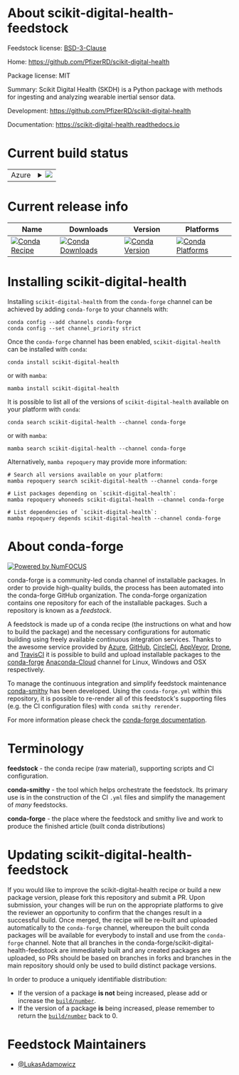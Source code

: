 About scikit-digital-health-feedstock
=====================================

Feedstock license: [BSD-3-Clause](https://github.com/conda-forge/scikit-digital-health-feedstock/blob/main/LICENSE.txt)

Home: https://github.com/PfizerRD/scikit-digital-health

Package license: MIT

Summary: Scikit Digital Health (SKDH) is a Python package with methods for ingesting and analyzing wearable inertial sensor data.

Development: https://github.com/PfizerRD/scikit-digital-health

Documentation: https://scikit-digital-health.readthedocs.io

Current build status
====================


<table>
    
  <tr>
    <td>Azure</td>
    <td>
      <details>
        <summary>
          <a href="https://dev.azure.com/conda-forge/feedstock-builds/_build/latest?definitionId=15738&branchName=main">
            <img src="https://dev.azure.com/conda-forge/feedstock-builds/_apis/build/status/scikit-digital-health-feedstock?branchName=main">
          </a>
        </summary>
        <table>
          <thead><tr><th>Variant</th><th>Status</th></tr></thead>
          <tbody><tr>
              <td>linux_64_numpy1.22python3.10.____cpython</td>
              <td>
                <a href="https://dev.azure.com/conda-forge/feedstock-builds/_build/latest?definitionId=15738&branchName=main">
                  <img src="https://dev.azure.com/conda-forge/feedstock-builds/_apis/build/status/scikit-digital-health-feedstock?branchName=main&jobName=linux&configuration=linux%20linux_64_numpy1.22python3.10.____cpython" alt="variant">
                </a>
              </td>
            </tr><tr>
              <td>linux_64_numpy1.22python3.8.____cpython</td>
              <td>
                <a href="https://dev.azure.com/conda-forge/feedstock-builds/_build/latest?definitionId=15738&branchName=main">
                  <img src="https://dev.azure.com/conda-forge/feedstock-builds/_apis/build/status/scikit-digital-health-feedstock?branchName=main&jobName=linux&configuration=linux%20linux_64_numpy1.22python3.8.____cpython" alt="variant">
                </a>
              </td>
            </tr><tr>
              <td>linux_64_numpy1.22python3.9.____cpython</td>
              <td>
                <a href="https://dev.azure.com/conda-forge/feedstock-builds/_build/latest?definitionId=15738&branchName=main">
                  <img src="https://dev.azure.com/conda-forge/feedstock-builds/_apis/build/status/scikit-digital-health-feedstock?branchName=main&jobName=linux&configuration=linux%20linux_64_numpy1.22python3.9.____cpython" alt="variant">
                </a>
              </td>
            </tr><tr>
              <td>linux_64_numpy1.23python3.11.____cpython</td>
              <td>
                <a href="https://dev.azure.com/conda-forge/feedstock-builds/_build/latest?definitionId=15738&branchName=main">
                  <img src="https://dev.azure.com/conda-forge/feedstock-builds/_apis/build/status/scikit-digital-health-feedstock?branchName=main&jobName=linux&configuration=linux%20linux_64_numpy1.23python3.11.____cpython" alt="variant">
                </a>
              </td>
            </tr><tr>
              <td>linux_64_numpy1.26python3.12.____cpython</td>
              <td>
                <a href="https://dev.azure.com/conda-forge/feedstock-builds/_build/latest?definitionId=15738&branchName=main">
                  <img src="https://dev.azure.com/conda-forge/feedstock-builds/_apis/build/status/scikit-digital-health-feedstock?branchName=main&jobName=linux&configuration=linux%20linux_64_numpy1.26python3.12.____cpython" alt="variant">
                </a>
              </td>
            </tr><tr>
              <td>osx_64_numpy1.22python3.10.____cpython</td>
              <td>
                <a href="https://dev.azure.com/conda-forge/feedstock-builds/_build/latest?definitionId=15738&branchName=main">
                  <img src="https://dev.azure.com/conda-forge/feedstock-builds/_apis/build/status/scikit-digital-health-feedstock?branchName=main&jobName=osx&configuration=osx%20osx_64_numpy1.22python3.10.____cpython" alt="variant">
                </a>
              </td>
            </tr><tr>
              <td>osx_64_numpy1.22python3.8.____cpython</td>
              <td>
                <a href="https://dev.azure.com/conda-forge/feedstock-builds/_build/latest?definitionId=15738&branchName=main">
                  <img src="https://dev.azure.com/conda-forge/feedstock-builds/_apis/build/status/scikit-digital-health-feedstock?branchName=main&jobName=osx&configuration=osx%20osx_64_numpy1.22python3.8.____cpython" alt="variant">
                </a>
              </td>
            </tr><tr>
              <td>osx_64_numpy1.22python3.9.____cpython</td>
              <td>
                <a href="https://dev.azure.com/conda-forge/feedstock-builds/_build/latest?definitionId=15738&branchName=main">
                  <img src="https://dev.azure.com/conda-forge/feedstock-builds/_apis/build/status/scikit-digital-health-feedstock?branchName=main&jobName=osx&configuration=osx%20osx_64_numpy1.22python3.9.____cpython" alt="variant">
                </a>
              </td>
            </tr><tr>
              <td>osx_64_numpy1.23python3.11.____cpython</td>
              <td>
                <a href="https://dev.azure.com/conda-forge/feedstock-builds/_build/latest?definitionId=15738&branchName=main">
                  <img src="https://dev.azure.com/conda-forge/feedstock-builds/_apis/build/status/scikit-digital-health-feedstock?branchName=main&jobName=osx&configuration=osx%20osx_64_numpy1.23python3.11.____cpython" alt="variant">
                </a>
              </td>
            </tr><tr>
              <td>osx_64_numpy1.26python3.12.____cpython</td>
              <td>
                <a href="https://dev.azure.com/conda-forge/feedstock-builds/_build/latest?definitionId=15738&branchName=main">
                  <img src="https://dev.azure.com/conda-forge/feedstock-builds/_apis/build/status/scikit-digital-health-feedstock?branchName=main&jobName=osx&configuration=osx%20osx_64_numpy1.26python3.12.____cpython" alt="variant">
                </a>
              </td>
            </tr><tr>
              <td>osx_arm64_numpy1.22python3.10.____cpython</td>
              <td>
                <a href="https://dev.azure.com/conda-forge/feedstock-builds/_build/latest?definitionId=15738&branchName=main">
                  <img src="https://dev.azure.com/conda-forge/feedstock-builds/_apis/build/status/scikit-digital-health-feedstock?branchName=main&jobName=osx&configuration=osx%20osx_arm64_numpy1.22python3.10.____cpython" alt="variant">
                </a>
              </td>
            </tr><tr>
              <td>osx_arm64_numpy1.22python3.8.____cpython</td>
              <td>
                <a href="https://dev.azure.com/conda-forge/feedstock-builds/_build/latest?definitionId=15738&branchName=main">
                  <img src="https://dev.azure.com/conda-forge/feedstock-builds/_apis/build/status/scikit-digital-health-feedstock?branchName=main&jobName=osx&configuration=osx%20osx_arm64_numpy1.22python3.8.____cpython" alt="variant">
                </a>
              </td>
            </tr><tr>
              <td>osx_arm64_numpy1.22python3.9.____cpython</td>
              <td>
                <a href="https://dev.azure.com/conda-forge/feedstock-builds/_build/latest?definitionId=15738&branchName=main">
                  <img src="https://dev.azure.com/conda-forge/feedstock-builds/_apis/build/status/scikit-digital-health-feedstock?branchName=main&jobName=osx&configuration=osx%20osx_arm64_numpy1.22python3.9.____cpython" alt="variant">
                </a>
              </td>
            </tr><tr>
              <td>osx_arm64_numpy1.23python3.11.____cpython</td>
              <td>
                <a href="https://dev.azure.com/conda-forge/feedstock-builds/_build/latest?definitionId=15738&branchName=main">
                  <img src="https://dev.azure.com/conda-forge/feedstock-builds/_apis/build/status/scikit-digital-health-feedstock?branchName=main&jobName=osx&configuration=osx%20osx_arm64_numpy1.23python3.11.____cpython" alt="variant">
                </a>
              </td>
            </tr><tr>
              <td>osx_arm64_numpy1.26python3.12.____cpython</td>
              <td>
                <a href="https://dev.azure.com/conda-forge/feedstock-builds/_build/latest?definitionId=15738&branchName=main">
                  <img src="https://dev.azure.com/conda-forge/feedstock-builds/_apis/build/status/scikit-digital-health-feedstock?branchName=main&jobName=osx&configuration=osx%20osx_arm64_numpy1.26python3.12.____cpython" alt="variant">
                </a>
              </td>
            </tr>
          </tbody>
        </table>
      </details>
    </td>
  </tr>
</table>

Current release info
====================

| Name | Downloads | Version | Platforms |
| --- | --- | --- | --- |
| [![Conda Recipe](https://img.shields.io/badge/recipe-scikit--digital--health-green.svg)](https://anaconda.org/conda-forge/scikit-digital-health) | [![Conda Downloads](https://img.shields.io/conda/dn/conda-forge/scikit-digital-health.svg)](https://anaconda.org/conda-forge/scikit-digital-health) | [![Conda Version](https://img.shields.io/conda/vn/conda-forge/scikit-digital-health.svg)](https://anaconda.org/conda-forge/scikit-digital-health) | [![Conda Platforms](https://img.shields.io/conda/pn/conda-forge/scikit-digital-health.svg)](https://anaconda.org/conda-forge/scikit-digital-health) |

Installing scikit-digital-health
================================

Installing `scikit-digital-health` from the `conda-forge` channel can be achieved by adding `conda-forge` to your channels with:

```
conda config --add channels conda-forge
conda config --set channel_priority strict
```

Once the `conda-forge` channel has been enabled, `scikit-digital-health` can be installed with `conda`:

```
conda install scikit-digital-health
```

or with `mamba`:

```
mamba install scikit-digital-health
```

It is possible to list all of the versions of `scikit-digital-health` available on your platform with `conda`:

```
conda search scikit-digital-health --channel conda-forge
```

or with `mamba`:

```
mamba search scikit-digital-health --channel conda-forge
```

Alternatively, `mamba repoquery` may provide more information:

```
# Search all versions available on your platform:
mamba repoquery search scikit-digital-health --channel conda-forge

# List packages depending on `scikit-digital-health`:
mamba repoquery whoneeds scikit-digital-health --channel conda-forge

# List dependencies of `scikit-digital-health`:
mamba repoquery depends scikit-digital-health --channel conda-forge
```


About conda-forge
=================

[![Powered by
NumFOCUS](https://img.shields.io/badge/powered%20by-NumFOCUS-orange.svg?style=flat&colorA=E1523D&colorB=007D8A)](https://numfocus.org)

conda-forge is a community-led conda channel of installable packages.
In order to provide high-quality builds, the process has been automated into the
conda-forge GitHub organization. The conda-forge organization contains one repository
for each of the installable packages. Such a repository is known as a *feedstock*.

A feedstock is made up of a conda recipe (the instructions on what and how to build
the package) and the necessary configurations for automatic building using freely
available continuous integration services. Thanks to the awesome service provided by
[Azure](https://azure.microsoft.com/en-us/services/devops/), [GitHub](https://github.com/),
[CircleCI](https://circleci.com/), [AppVeyor](https://www.appveyor.com/),
[Drone](https://cloud.drone.io/welcome), and [TravisCI](https://travis-ci.com/)
it is possible to build and upload installable packages to the
[conda-forge](https://anaconda.org/conda-forge) [Anaconda-Cloud](https://anaconda.org/)
channel for Linux, Windows and OSX respectively.

To manage the continuous integration and simplify feedstock maintenance
[conda-smithy](https://github.com/conda-forge/conda-smithy) has been developed.
Using the ``conda-forge.yml`` within this repository, it is possible to re-render all of
this feedstock's supporting files (e.g. the CI configuration files) with ``conda smithy rerender``.

For more information please check the [conda-forge documentation](https://conda-forge.org/docs/).

Terminology
===========

**feedstock** - the conda recipe (raw material), supporting scripts and CI configuration.

**conda-smithy** - the tool which helps orchestrate the feedstock.
                   Its primary use is in the construction of the CI ``.yml`` files
                   and simplify the management of *many* feedstocks.

**conda-forge** - the place where the feedstock and smithy live and work to
                  produce the finished article (built conda distributions)


Updating scikit-digital-health-feedstock
========================================

If you would like to improve the scikit-digital-health recipe or build a new
package version, please fork this repository and submit a PR. Upon submission,
your changes will be run on the appropriate platforms to give the reviewer an
opportunity to confirm that the changes result in a successful build. Once
merged, the recipe will be re-built and uploaded automatically to the
`conda-forge` channel, whereupon the built conda packages will be available for
everybody to install and use from the `conda-forge` channel.
Note that all branches in the conda-forge/scikit-digital-health-feedstock are
immediately built and any created packages are uploaded, so PRs should be based
on branches in forks and branches in the main repository should only be used to
build distinct package versions.

In order to produce a uniquely identifiable distribution:
 * If the version of a package **is not** being increased, please add or increase
   the [``build/number``](https://docs.conda.io/projects/conda-build/en/latest/resources/define-metadata.html#build-number-and-string).
 * If the version of a package **is** being increased, please remember to return
   the [``build/number``](https://docs.conda.io/projects/conda-build/en/latest/resources/define-metadata.html#build-number-and-string)
   back to 0.

Feedstock Maintainers
=====================

* [@LukasAdamowicz](https://github.com/LukasAdamowicz/)


